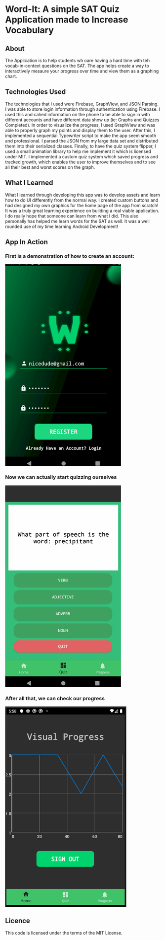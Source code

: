 # Word-It: A simple SAT Quiz Application made to Increase Vocabulary

About
-------------
The Application is to help students wh oare having a hard time with teh vocab-in-context questions on the SAT.
The app helps create a way to interactively mesaure your progress over time and view them as a graphing chart.

Technologies Used
-------------

The technologies that I used were Firebase, GraphView, and JSON Parsing. I was able to store login information through authentication using Firebase. I used this and cahed information on the phone to be able to sign in with different accounts and have different data show up (ie: Graphs and Quizzes Completed). In order to visualize the progress, I used GraphView and was able to properly graph my points and display them to the user. After this, I implemented a sequential Typewriter script  to make the app seem smooth and professional. I parsed the JSON from my large data set and distributed them into their serialized classes. Finally, to have the quiz system flipper, I used a small animation library to help me implement it which is licensed under MIT. I implemented a custom quiz system which saved progress and tracked growth, which enables the user to improve themselves and to see all their best and worst scores on the graph.

What I Learned
-------------
What I learned through developing this app was to develop assets and learn how to do UI differently from the normal way. I created custom buttons and had designed my own graphics for the home page of the app from scratch! It was a truly great learning experience on building a real viable application. I do really hope that someone can learn from what I did. This also personally has helped me learn words for the SAT as well. It was a well rounded use of my time learning Android Development!

App In Action
-------------
### First is a demonstration of how to create an account:
<img src="AccountCreation.gif"></img>

### Now we can actually start quizzing ourselves
<img src="Quizzing.gif"></img>

### After all that, we can check our progress
<img src="Progress.png"></img>

Licence
-------------
This code is licensed under the terms of the MIT License.
